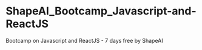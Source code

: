 # ShapeAI_Bootcamp_Javascript-and-ReactJS
Bootcamp on Javascript and ReactJS - 7 days free by ShapeAI
